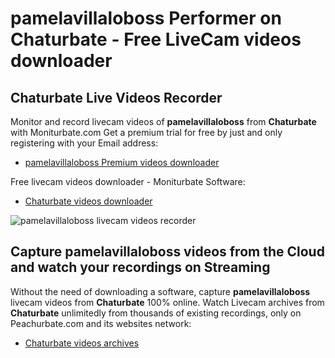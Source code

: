 # pamelavillaloboss Performer on Chaturbate - Free LiveCam videos downloader

## Chaturbate Live Videos Recorder

Monitor and record livecam videos of **pamelavillaloboss** from **Chaturbate** with Moniturbate.com
Get a premium trial for free by just and only registering with your Email address:
* [pamelavillaloboss Premium videos downloader](https://moniturbate.com/request-demo-licence-key.html)

Free livecam videos downloader - Moniturbate Software:
* [Chaturbate videos downloader](https://moniturbate.com/moniturbate-download-software.html)

![pamelavillaloboss livecam videos recorder](https://peachurnet.com/templates/moniturbate-software.png)


## Capture pamelavillaloboss videos from the Cloud and watch your recordings on Streaming

Without the need of downloading a software, capture **pamelavillaloboss** livecam videos from **Chaturbate** 100% online.
Watch Livecam archives from **Chaturbate** unlimitedly from thousands of existing recordings, only on Peachurbate.com and its websites network:
* [Chaturbate videos archives](https://peachurnet.com/)